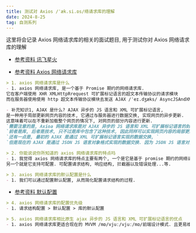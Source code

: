 ```yaml
---
title: 测试对 Axios /ˈæk.si.ɒs/络请求库的理解
date: 2024-8-25
tag: 自测系列
---
```

这里将会记录 Axios 网络请求库的相关的面试题目, 用于测试你对 Axios 网络请求库的理解

- [参考资料 讯飞星火](https://xinghuo.xfyun.cn/desk)

- [参考资料 Axios 网络请求库](https://www.axios-http.cn/)

``` md
> 1. axios 网络请求库是什么
- 1. axios 网络请求库, 是一个基于 Promise 期约的网络请求库. 
它在客户端使用 XHR XMLHttpRrequest 可扩展标记语言的超文本传输协议的请求模块
而在服务器使用使用 http 超文本传输协议模块去发送 AJAX /ˈeɪ.dʒæks/ AsyncJSAndXML 异步的 JS 语言和 XML 可扩展标记语言请求.

- 补充知识1, AJAX 是什么? AJAX 异步的 JS 语言和 XML 可扩展标记语言, 
是一种用于局部更新网页内容的技术, 它通过与服务器进行数据交换, 实现网页的异步更新. 
这意味着可以在不重新加载整个网页的情况下, 对网页的部分内容进行更新. 
`需要注意的是, Axioa 网络请求库是对 AJAX 异步的 JS 语言和 XML 可扩展标记语言的封装,`
`前者是库, 后者是技术, 只不过是库中包含了这种技术, 因此同样可以实现网页内容的局部更新.` 
`还有一点是, 最初的 AJAX 是通过 XML 可扩展标记语言实现的数据交换, `
`但是现在的 AJAX 是通过 JSON JS 语言对象格式实现的数据交换. 因为 JSON JS 语言对象格式的简单性和效率而成为首选`
```

``` md
> 2. 你能说说你所知道的 axios 网络请求库的特点吗
- 1. 我觉得 axios 网络请求库的特点主要有两个, 一个是它是基于 promise 期约的网络请求库, 
另一个就是它支持可配置. 可配置请求结构, 响应结构, 拦截器以及错误处理...等.
```

``` md
> 3. axios 网络请求库的默认配置是什么
- 1. 我们可以通过配置默认配置, 从而简化配置请求结构的过程. 
```
- [参考资料 默认配置](https://www.axios-http.cn/docs/config_defaults)

``` md
> 4. axios 网络请求库的配置优先级
- 1. 请求结构配置 > 默认配置 > 库的默认配置
```

``` md
> 5. axios 网络请求库相比原生 ajax 异步的 JS 语言和 XML 可扩展标记语言的优点
- 1. axios 网络请求库更适合现在的 MVVM /mɒ/vjuː/vjuː/mɒ/前端设计模式. 且更易维护.
```